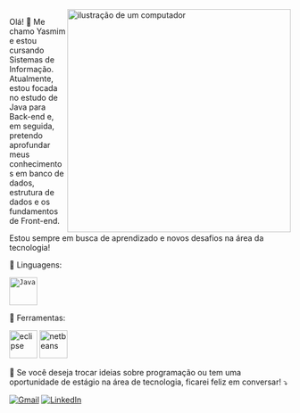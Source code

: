 <img src="https://raw.githubusercontent.com/MicaelliMedeiros/micaellimedeiros/master/image/computer-illustration.png" alt="ilustração de um computador" min-width="400px" max-width="400px" width="400px" align="right">

<p align="left"> 
 Olá! 👋 Me chamo Yasmim e estou cursando Sistemas de Informação. Atualmente, estou focada no estudo de Java para Back-end e, em seguida, pretendo aprofundar meus conhecimentos em banco de dados, estrutura de dados e os fundamentos de Front-end.

Estou sempre em busca de aprendizado e novos desafios na área da tecnologia!
</p>

<p align="left">
  🦄 Linguagens: <div align="left">
	<code><img width="50" src="https://raw.githubusercontent.com/marwin1991/profile-technology-icons/refs/heads/main/icons/java.png" alt="Java" title="Java"/></code>
</div>
</p>

<p align="left">
  💼 Ferramentas: 
</p>
<div align="left">
  <span>
    <img width="50" src="https://raw.githubusercontent.com/marwin1991/profile-technology-icons/refs/heads/main/icons/eclipse.png" alt="eclipse" title="eclipse"/>
  </span>
  <span>
    <img width="50" src="https://upload.wikimedia.org/wikipedia/commons/9/98/Apache_NetBeans_Logo.svg" alt="netbeans" title="netbeans"/>
  </span>
</div>

<p align="left">
  💌 Se você deseja trocar ideias sobre programação ou tem uma oportunidade de estágio na área de tecnologia, ficarei feliz em conversar!  ⤵️
</p>

<p align="left">
  <a href="#" title="Gmail">
  <img src="https://img.shields.io/badge/-Gmail-FF0000?style=flat-square&labelColor=FF0000&logo=gmail&logoColor=white&link=yasmimsousa251@gmail.com" alt="Gmail"/></a>
  <a href="#" title="LinkedIn">
  <img src="https://img.shields.io/badge/-Linkedin-0e76a8?style=flat-square&logo=Linkedin&logoColor=white&link=https://www.linkedin.com/feed/" alt="LinkedIn"/></a>
</p>
